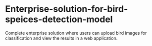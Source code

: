 # Enterprise-solution-for-bird-speices-detection-model
Complete enterprise solution where users can upload bird images for classification and view the results in a web application.
